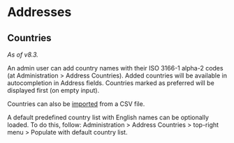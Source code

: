 # Addresses

## Countries

*As of v8.3.*

An admin user can add country names with their ISO 3166-1 alpha-2 codes (at Administration > Address Countries).
Added countries will be available in autocompletion in Address fields. 
Countries marked as preferred will be displayed first (on empty input).

Countries can also be [imported](import.md) from a CSV file.

A default predefined country list with English names can be optionally loaded. To do this, follow: Administration > Address Countries > top-right menu > Populate with default country list. 
